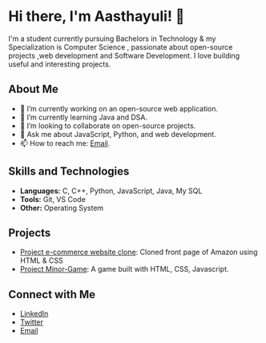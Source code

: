 # Hi there, I'm Aasthayuli! 👋

I'm a student currently pursuing Bachelors in Technology & my Specialization is Computer Science , passionate about open-source projects ,web development and Software Development. I love building useful and interesting projects.

## About Me

- 🔭 I’m currently working on an open-source web application.
- 🌱 I’m currently learning Java and DSA.
- 👯 I’m looking to collaborate on open-source projects.
- 💬 Ask me about JavaScript, Python, and web development.
- 📫 How to reach me: [Email](aasthayuli2000@gmail.com).

## Skills and Technologies

- **Languages:**  C, C++, Python, JavaScript, Java, My SQL
- **Tools:** Git, VS Code
- **Other:** Operating System

## Projects

- [Project e-commerce website clone](https://github.com/Aasthayuli/Learning-CSS/tree/main/Amazon%20Clone%20using%20%20HTML%20%26%20CSS): Cloned front page of Amazon using HTML & CSS
- [Project Minor-Game](https://github.com/Aasthayuli/Learning-JavaScript/tree/main/rock%20paper%20scissors): A game built with HTML, CSS, Javascript.

## Connect with Me

- [LinkedIn](www.linkedin.com/in/aasthayuli-b72662257)
- [Twitter](https://x.com/aasthayuli9821)
- [Email](mailto:aasthayuli2000@gmail.com)

